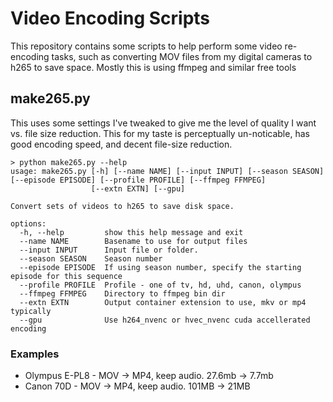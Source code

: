 # Video Encoding Scripts
This repository contains some scripts to help perform some video re-encoding tasks, such as converting MOV files from my digital cameras to h265 to save space.
Mostly this is using ffmpeg and similar free tools

## make265.py
This uses some settings I've tweaked to give me the level of quality I want vs. file size reduction. This for my taste is perceptually un-noticable, has good encoding speed, and decent file-size reduction.

```
> python make265.py --help
usage: make265.py [-h] [--name NAME] [--input INPUT] [--season SEASON] [--episode EPISODE] [--profile PROFILE] [--ffmpeg FFMPEG]
                  [--extn EXTN] [--gpu]

Convert sets of videos to h265 to save disk space.

options:
  -h, --help         show this help message and exit
  --name NAME        Basename to use for output files
  --input INPUT      Input file or folder.
  --season SEASON    Season number
  --episode EPISODE  If using season number, specify the starting episode for this sequence
  --profile PROFILE  Profile - one of tv, hd, uhd, canon, olympus
  --ffmpeg FFMPEG    Directory to ffmpeg bin dir
  --extn EXTN        Output container extension to use, mkv or mp4 typically
  --gpu              Use h264_nvenc or hvec_nvenc cuda accellerated encoding
```

### Examples

* Olympus E-PL8 - MOV -> MP4, keep audio. 27.6mb -> 7.7mb
* Canon 70D - MOV -> MP4, keep audio. 101MB -> 21MB
